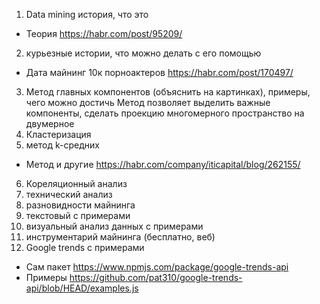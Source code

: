 1. Data mining история, что это
  * Теория https://habr.com/post/95209/
2. курьезные истории, что можно делать с его помощью
  * Дата майнинг 10к порноактеров https://habr.com/post/170497/
3. Метод главных компонентов (объяснить на картинках), примеры, чего можно достичь
   Метод позволяет выделить важные компоненты, сделать проекцию многомерного пространство на двумерное
4. Кластеризация
5. метод k-средних
  * Метод и другие https://habr.com/company/iticapital/blog/262155/
6. Кореляционный анализ
7. технический анализ
8. разновидности майнинга
9. текстовый с примерами
10. визуальный анализ данных с примерами
11. инструментарий майнинга (бесплатно, веб)
12. Google trends с примерами
  * Сам пакет https://www.npmjs.com/package/google-trends-api
  * Примеры https://github.com/pat310/google-trends-api/blob/HEAD/examples.js

